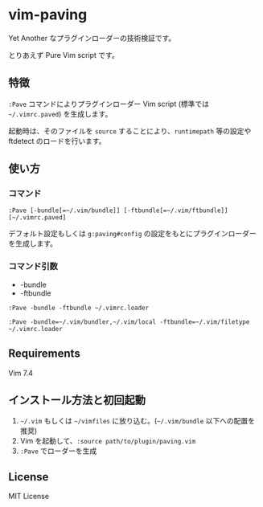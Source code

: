 vim-paving
==========

Yet Another なプラグインローダーの技術検証です。

とりあえず Pure Vim script です。

特徴
----

`:Pave` コマンドによりプラグインローダー Vim script (標準では `~/.vimrc.paved`) を生成します。

起動時は、そのファイルを `source` することにより、`runtimepath` 等の設定や ftdetect のロードを行います。

使い方
-----

### コマンド

```vim
:Pave [-bundle[=~/.vim/bundle]] [-ftbundle[=~/.vim/ftbundle]] [~/.vimrc.paved]
```

デフォルト設定もしくは `g:paving#config` の設定をもとにプラグインローダーを生成します。

### コマンド引数

- -bundle
- -ftbundle
```vim
:Pave -bundle -ftbundle ~/.vimrc.loader
```

```vim
:Pave -bundle=~/.vim/bundler,~/.vim/local -ftbundle=~/.vim/filetype ~/.vimrc.loader
```

Requirements
------------

Vim 7.4

インストール方法と初回起動
------------

1. `~/.vim` もしくは `~/vimfiles` に放り込む。(`~/.vim/bundle` 以下への配置を推奨)
2. Vim を起動して、`:source path/to/plugin/paving.vim`
3. `:Pave` でローダーを生成

License
-------

MIT License
